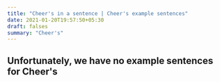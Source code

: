 ```yaml
---
title: "Cheer's in a sentence | Cheer's example sentences"
date: 2021-01-20T19:57:50+05:30
draft: falses
summary: "Cheer's"
---
```

## Unfortunately, we have no example sentences for Cheer's                 

